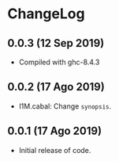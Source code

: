 # ChangeLog

## 0.0.3 (12 Sep 2019)

+ Compiled with ghc-8.4.3

## 0.0.2 (17 Ago 2019)

+ I1M.cabal: Change `synopsis`.

## 0.0.1 (17 Ago 2019)

+ Initial release of code.
